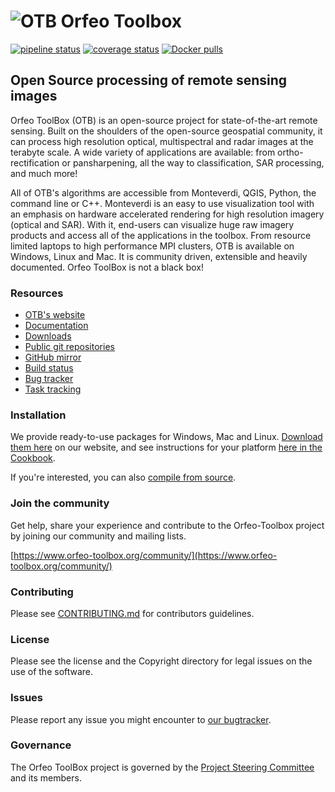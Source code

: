 # ![OTB](https://gitlab.orfeo-toolbox.org/orfeotoolbox/otb/raw/master/Utilities/Doxygen/logoVectoriel.png) Orfeo Toolbox

[![pipeline status](https://gitlab.orfeo-toolbox.org/orfeotoolbox/otb/badges/develop/pipeline.svg)](https://gitlab.orfeo-toolbox.org/orfeotoolbox/otb/commits/develop)
[![coverage status](https://sonar.orfeo-toolbox.org/api/project_badges/measure?project=orfeotoolbox-otb&metric=coverage)](https://sonar.orfeo-toolbox.org/dashboard?id=orfeotoolbox-otb)
[![Docker pulls](https://img.shields.io/badge/dynamic/json?formatter=metric&color=blue&label=Docker%20pull&query=%24.pull_count&url=https://hub.docker.com/v2/repositories/orfeotoolbox/otb)](https://hub.docker.com/r/orfeotoolbox/otb)

## Open Source processing of remote sensing images

Orfeo ToolBox (OTB) is an open-source project for state-of-the-art remote
sensing. Built on the shoulders of the open-source geospatial community, it can
process high resolution optical, multispectral and radar images at the terabyte
scale. A wide variety of applications are available: from ortho-rectification
or pansharpening, all the way to classification, SAR processing, and much more!

All of OTB's algorithms are accessible from Monteverdi, QGIS, Python, the
command line or C++. Monteverdi is an easy to use visualization tool with an
emphasis on hardware accelerated rendering for high resolution imagery (optical
and SAR).  With it, end-users can visualize huge raw imagery products and
access all of the applications in the toolbox. From resource limited laptops
to high performance MPI clusters, OTB is available on Windows, Linux and Mac.
It is community driven, extensible and heavily documented.  Orfeo ToolBox is
not a black box!

### Resources
* [OTB's website](https://www.orfeo-toolbox.org/)
* [Documentation](https://www.orfeo-toolbox.org/documentation/)
* [Downloads](https://www.orfeo-toolbox.org/download/)
* [Public git repositories](https://gitlab.orfeo-toolbox.org/orfeotoolbox/otb)
* [GitHub mirror](https://github.com/orfeotoolbox/)
* [Build status](http://cdash.orfeo-toolbox.org/index.php?project=OTB)
* [Bug tracker](https://gitlab.orfeo-toolbox.org/orfeotoolbox/otb/issues?label_name%5B%5D=bug)
* [Task tracking](https://gitlab.orfeo-toolbox.org/orfeotoolbox/otb/issues)

### Installation

We provide ready-to-use packages for Windows, Mac and Linux. [Download them here](https://www.orfeo-toolbox.org/download/) on our website, and see instructions for your platform [here in the Cookbook](https://www.orfeo-toolbox.org/CookBook/Installation.html).

If you're interested, you can also [compile from source](https://www.orfeo-toolbox.org/SoftwareGuide/SoftwareGuidech2.html#x16-190002).


### Join the community
Get help, share your experience and contribute to the Orfeo-Toolbox project by
joining our community and mailing lists.

[https://www.orfeo-toolbox.org/community/](https://www.orfeo-toolbox.org/community/)

### Contributing
Please see [CONTRIBUTING.md](CONTRIBUTING.md) for contributors guidelines.

### License
Please see the license and the Copyright directory for legal issues on the use of the software.

### Issues
Please report any issue you might encounter to [our bugtracker](https://gitlab.orfeo-toolbox.org/orfeotoolbox/otb/issues?label_name%5B%5D=bug).

### Governance
The Orfeo ToolBox project is governed by the [Project Steering Committee](PSC.md) and its members.
